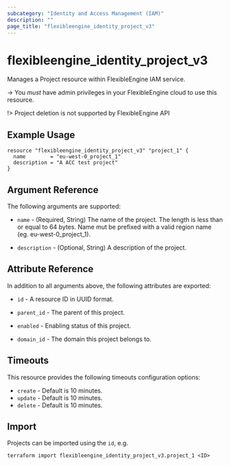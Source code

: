 ```yaml
---
subcategory: "Identity and Access Management (IAM)"
description: ""
page_title: "flexibleengine_identity_project_v3"
---
```


# flexibleengine_identity_project_v3

Manages a Project resource within FlexibleEngine IAM service.

-> You *must* have admin privileges in your FlexibleEngine cloud to use this resource.

!> Project deletion is not supported by FlexibleEngine API

## Example Usage

```hcl
resource "flexibleengine_identity_project_v3" "project_1" {
  name        = "eu-west-0_project_1"
  description = "A ACC test project"
}
```

## Argument Reference

The following arguments are supported:

* `name` - (Required, String) The name of the project. The length is less than or equal
  to 64 bytes. Name mut be prefixed with a valid region name (eg. eu-west-0_project_1).

* `description` - (Optional, String) A description of the project.

## Attribute Reference

In addition to all arguments above, the following attributes are exported:

* `id` - A resource ID in UUID format.

* `parent_id` - The parent of this project.

* `enabled` - Enabling status of this project.

* `domain_id` - The domain this project belongs to.

## Timeouts

This resource provides the following timeouts configuration options:

* `create` - Default is 10 minutes.
* `update` - Default is 10 minutes.
* `delete` - Default is 10 minutes.

## Import

Projects can be imported using the `id`, e.g.

```shell
terraform import flexibleengine_identity_project_v3.project_1 <ID>
```
